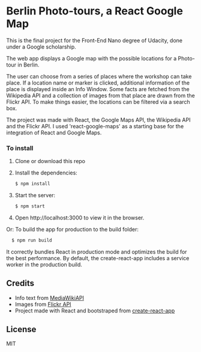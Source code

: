 # Berlin Photo-tours, a React Google Map

This is the final project for the Front-End Nano degree of Udacity, done under a Google scholarship.

The web app displays a Google map with the possible locations for a Photo-tour in Berlin.

The user can choose from a series of places where the workshop can take place. If a location name or marker is clicked, additional information of the place is displayed inside an Info Window. Some facts are fetched from the Wikipedia API and a collection of images from that place are drawn from the Flickr API.
To make things easier, the locations can be filtered via a search box.

The project was made with React, the Google Maps API, the Wikipedia API and the Flickr API.
I used 'react-google-maps' as a starting base for the integration of React and Google Maps.

### To install

1. Clone or download this repo
2. Install the dependencies:

    ```sh
    $ npm install
    ```
3. Start the server:
    ```sh
    $ npm start
    ```
4. Open http://localhost:3000 to view it in the browser.

Or: To build the app for production to the build folder:

  ```sh
    $ npm run build
  ```

It correctly bundles React in production mode and optimizes the build for the best performance.
By default, the create-react-app includes a service worker in the production build.


Credits
----
* Info text from [MediaWikiAPI](https://www.mediawiki.org/wiki/API:Main_page)
* Images from [Flickr API](https://www.flickr.com/services/api/flickr.photos.search.html)
* Project made with React and bootstraped from [create-react-app](https://github.com/facebook/create-react-app)

License
----

MIT

